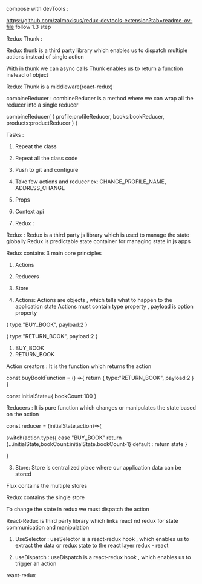 compose with devTools :

https://github.com/zalmoxisus/redux-devtools-extension?tab=readme-ov-file
follow 1.3 step

Redux Thunk :

Redux thunk is a third party library which enables us to dispatch multiple actions instead of single action

With in thunk we can async calls
Thunk enables us to return a function instead of object

Redux Thunk is a middleware(react-redux)

combineReducer :
combineReducer is a method where we can wrap all the reducer into a single reducer

combineReducer(
{
profile:profileReducer,
books:bookReducer,
products:productReducer
}
)

Tasks :

1. Repeat the class
2. Repeat all the class code
3. Push to git and configure
4. Take few actions and reducer ex: CHANGE_PROFILE_NAME, ADDRESS_CHANGE

5. Props
6. Context api
7. Redux :

Redux :
Redux is a third party js library which is used to manage the state globally
Redux is predictable state container for managing state in js apps

Redux contains 3 main core principles

1. Actions
2. Reducers
3. Store

4. Actions: Actions are objects , which tells what to happen to the application state
   Actions must contain type property , payload is option property

{
type:"BUY_BOOK",
payload:2
}

{
type:"RETURN_BOOK",
payload:2
}

1. BUY_BOOK
2. RETURN_BOOK

Action creators : It is the function which returns the action

const buyBookFunction = () =>{
return {
type:"RETURN_BOOK",
payload:2
}
}

const initialState={
bookCount:100
}

Reducers : It is pure function which changes or manipulates the state based on the action

const reducer = (initialState,action)=>{

switch(action.type){
case "BUY_BOOK"
return {...initialState,bookCount:initialState.bookCount-1}
default :
return state
}

}

3. Store: Store is centralized place where our application data can be stored

Flux contains the multiple stores

Redux contains the single store

To change the state in redux we must dispatch the action

React-Redux is third party library which links react nd redux for state communication and manipulation

1. UseSelector : useSelector is a react-redux hook , which enables us to extract the data
   or redux state to the react layer
   redux - react

2. useDispatch : useDispatch is a react-redux hook , which enables us to trigger an action

react-redux
